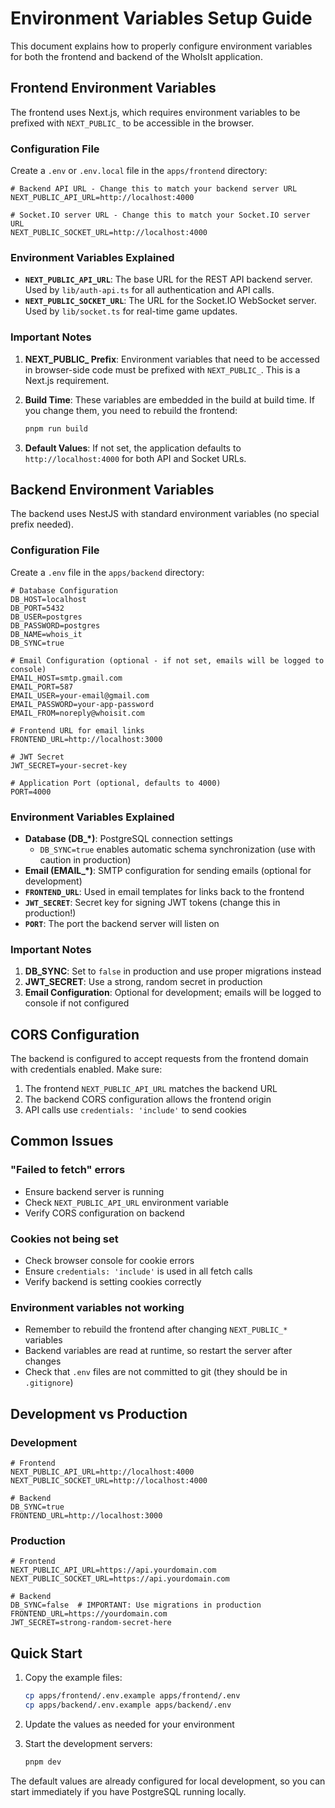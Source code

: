 # Environment Variables Setup Guide

This document explains how to properly configure environment variables for both the frontend and backend of the WhoIsIt application.

## Frontend Environment Variables

The frontend uses Next.js, which requires environment variables to be prefixed with `NEXT_PUBLIC_` to be accessible in the browser.

### Configuration File

Create a `.env` or `.env.local` file in the `apps/frontend` directory:

```env
# Backend API URL - Change this to match your backend server URL
NEXT_PUBLIC_API_URL=http://localhost:4000

# Socket.IO server URL - Change this to match your Socket.IO server URL
NEXT_PUBLIC_SOCKET_URL=http://localhost:4000
```

### Environment Variables Explained

- **`NEXT_PUBLIC_API_URL`**: The base URL for the REST API backend server. Used by `lib/auth-api.ts` for all authentication and API calls.
- **`NEXT_PUBLIC_SOCKET_URL`**: The URL for the Socket.IO WebSocket server. Used by `lib/socket.ts` for real-time game updates.

### Important Notes

1. **NEXT_PUBLIC_ Prefix**: Environment variables that need to be accessed in browser-side code must be prefixed with `NEXT_PUBLIC_`. This is a Next.js requirement.

2. **Build Time**: These variables are embedded in the build at build time. If you change them, you need to rebuild the frontend:
   ```bash
   pnpm run build
   ```

3. **Default Values**: If not set, the application defaults to `http://localhost:4000` for both API and Socket URLs.

## Backend Environment Variables

The backend uses NestJS with standard environment variables (no special prefix needed).

### Configuration File

Create a `.env` file in the `apps/backend` directory:

```env
# Database Configuration
DB_HOST=localhost
DB_PORT=5432
DB_USER=postgres
DB_PASSWORD=postgres
DB_NAME=whois_it
DB_SYNC=true

# Email Configuration (optional - if not set, emails will be logged to console)
EMAIL_HOST=smtp.gmail.com
EMAIL_PORT=587
EMAIL_USER=your-email@gmail.com
EMAIL_PASSWORD=your-app-password
EMAIL_FROM=noreply@whoisit.com

# Frontend URL for email links
FRONTEND_URL=http://localhost:3000

# JWT Secret
JWT_SECRET=your-secret-key

# Application Port (optional, defaults to 4000)
PORT=4000
```

### Environment Variables Explained

- **Database (DB_*)**: PostgreSQL connection settings
  - `DB_SYNC=true` enables automatic schema synchronization (use with caution in production)
- **Email (EMAIL_*)**: SMTP configuration for sending emails (optional for development)
- **`FRONTEND_URL`**: Used in email templates for links back to the frontend
- **`JWT_SECRET`**: Secret key for signing JWT tokens (change this in production!)
- **`PORT`**: The port the backend server will listen on

### Important Notes

1. **DB_SYNC**: Set to `false` in production and use proper migrations instead
2. **JWT_SECRET**: Use a strong, random secret in production
3. **Email Configuration**: Optional for development; emails will be logged to console if not configured

## CORS Configuration

The backend is configured to accept requests from the frontend domain with credentials enabled. Make sure:

1. The frontend `NEXT_PUBLIC_API_URL` matches the backend URL
2. The backend CORS configuration allows the frontend origin
3. API calls use `credentials: 'include'` to send cookies

## Common Issues

### "Failed to fetch" errors
- Ensure backend server is running
- Check `NEXT_PUBLIC_API_URL` environment variable
- Verify CORS configuration on backend

### Cookies not being set
- Check browser console for cookie errors
- Ensure `credentials: 'include'` is used in all fetch calls
- Verify backend is setting cookies correctly

### Environment variables not working
- Remember to rebuild the frontend after changing `NEXT_PUBLIC_*` variables
- Backend variables are read at runtime, so restart the server after changes
- Check that `.env` files are not committed to git (they should be in `.gitignore`)

## Development vs Production

### Development
```env
# Frontend
NEXT_PUBLIC_API_URL=http://localhost:4000
NEXT_PUBLIC_SOCKET_URL=http://localhost:4000

# Backend
DB_SYNC=true
FRONTEND_URL=http://localhost:3000
```

### Production
```env
# Frontend
NEXT_PUBLIC_API_URL=https://api.yourdomain.com
NEXT_PUBLIC_SOCKET_URL=https://api.yourdomain.com

# Backend
DB_SYNC=false  # IMPORTANT: Use migrations in production
FRONTEND_URL=https://yourdomain.com
JWT_SECRET=strong-random-secret-here
```

## Quick Start

1. Copy the example files:
   ```bash
   cp apps/frontend/.env.example apps/frontend/.env
   cp apps/backend/.env.example apps/backend/.env
   ```

2. Update the values as needed for your environment

3. Start the development servers:
   ```bash
   pnpm dev
   ```

The default values are already configured for local development, so you can start immediately if you have PostgreSQL running locally.
